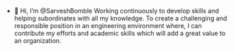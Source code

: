 - 👋 Hi, I’m @SarveshBomble
Working continuously to develop skills and helping subordinates with all my knowledge.
To create a challenging and responsible position in an engineering environment where,
I can contribute my efforts and academic skills which will add a great value to an organization.

<!---
SarveshBomble/SarveshBomble is a ✨ special ✨ repository because its `README.md` (this file) appears on your GitHub profile.
You can click the Preview link to take a look at your changes.
--->
